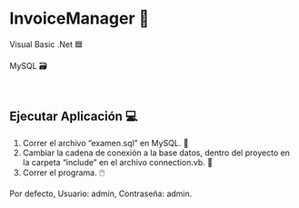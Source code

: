 # InvoiceManager :page_with_curl:

Visual Basic .Net :blue_square:<br/>

MySQL :card_file_box:<br/>

<br/>

## Ejecutar Aplicación :computer:

1. Correr el archivo “examen.sql” en MySQL. :dolphin:
2. Cambiar la cadena de conexión a la base datos, dentro del proyecto en la carpeta “include” en el archivo connection.vb. :bookmark_tabs:
3. Correr el programa. :computer_mouse:

Por defecto, Usuario: admin, Contraseña: admin.<br/>

<br/>

